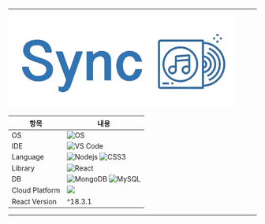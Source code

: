 <hr/>
<div align="left">
  
  ![image](https://github.com/kang-minjune/Musics-Share/blob/main/Sync%20README%20Banner.png)  

</div>

<div align="right">
  
  | 항목 | 내용 |
  | --- | --- |
  | OS | ![OS](https://img.shields.io/badge/OS-macOS-informational?style=flat-square&logo=apple&logoColor=white) |
  | IDE | ![VS Code](https://img.shields.io/badge/-VS%20Code-007ACC?style=flat-square&logo=visual-studio-code) |
  | Language | ![Nodejs](https://img.shields.io/badge/-Nodejs-black?style=flat-square&logo=Node.js) ![CSS3](https://img.shields.io/badge/-CSS3-1572B6?style=flat-square&logo=css3)|
  | Library | ![React](https://img.shields.io/badge/-React-black?style=flat-square&logo=react) |
  | DB | ![MongoDB](https://img.shields.io/badge/-MongoDB-black?style=flat-square&logo=mongodb) ![MySQL](https://img.shields.io/badge/-MySQL-black?style=flat-square&logo=mysql) |
  | Cloud Platform | <img src="https://img.shields.io/badge/Amazon AWS-232F3E?style=flat-square&logo=amazonaws&logoColor=white"/> |
  | React Version | ^18.3.1 |

</div>

<hr/>
